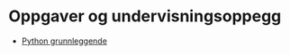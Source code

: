 # Oppgaver og undervisningsoppegg

- [Python grunnleggende](https://github.com/oivron/python-oppgaver/blob/main/Komme-i-gang-med-Python.md)
